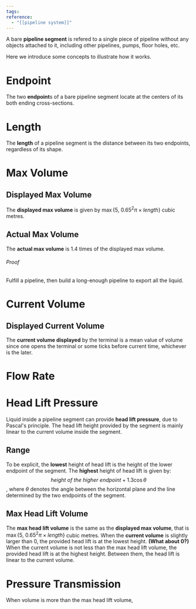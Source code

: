 ```yaml
---
tags:
reference:
  - "[[pipeline system]]"
---
```


A bare **pipeline segment** is refered to a single piece of pipeline without any objects attached to it, including other pipelines, pumps, floor holes, etc.

Here we introduce some concepts to illustrate how it works.

# Endpoint
The two **endpoint**s of a bare pipeline segment locate at the centers of its both ending cross-sections.

# Length
The **length** of a pipeline segment is the distance between its two endpoints, regardless of its shape.

# Max Volume
## Displayed Max Volume
The **displayed max volume** is given by $\max\{5,~0.65^2\pi\times length\}$ cubic metres.
## Actual Max Volume
The **actual max volume** is 1.4 times of the displayed max volume.
###### Proof
Fulfill a pipeline, then build a long-enough pipeline to export all the liquid.

# Current Volume
## Displayed Current Volume
The **current volume displayed** by the terminal is a mean value of volume since one opens the terminal or some ticks before current time, whichever is the later.

# Flow Rate

# Head Lift Pressure
Liquid inside a pipeline segment can provide **head lift pressure**, due to Pascal's principle.
The head lift height provided by the segment is mainly linear to the current volume inside the segment.
## Range
To be explicit, the **lowest** height of head lift is the height of the lower endpoint of the segment.
The **highest** height of head lift is given by:
$$height~of~the~higher~endpoint + 1.3 \cos\theta$$
, where $\theta$ denotes the angle between the horizontal plane and the line determined by the two endpoints of the segment.
## Max Head Lift Volume
The **max head lift volume** is the same as the **displayed max volume**, that is $\max\{5,~0.65^2\pi\times length\}$ cubic metres.
When the **current volume** is slightly larger than 0, the provided head lift is at the lowest height. **(What about 0?)**
When the current volume is not less than the max head lift volume, the provided head lift is at the highest height.
Between them, the head lift is linear to the current volume.

# Pressure Transmission
When volume is more than the max head lift volume,
